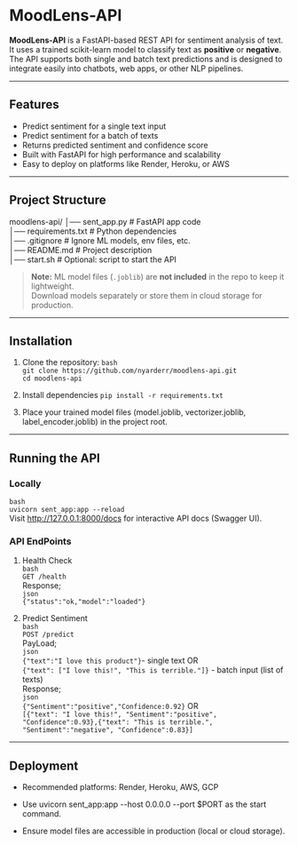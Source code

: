 # MoodLens-API

**MoodLens-API** is a FastAPI-based REST API for sentiment analysis of text.  
It uses a trained scikit-learn model to classify text as **positive** or **negative**. <br>
The API supports both single and batch text predictions and is designed to integrate easily into chatbots, web apps, or other NLP pipelines.

---

## Features

- Predict sentiment for a single text input
- Predict sentiment for a batch of texts
- Returns predicted sentiment and confidence score
- Built with FastAPI for high performance and scalability
- Easy to deploy on platforms like Render, Heroku, or AWS

---

## Project Structure

moodlens-api/
│── sent_app.py # FastAPI app code <br>
│── requirements.txt # Python dependencies <br>
│── .gitignore # Ignore ML models, env files, etc. <br>
│── README.md # Project description <br>
│── start.sh # Optional: script to start the API <br>

> **Note:** ML model files (`.joblib`) are **not included** in the repo to keep it lightweight.  
> Download models separately or store them in cloud storage for production.

---

## Installation

1. Clone the repository:
`bash` <br>
`git clone https://github.com/nyarderr/moodlens-api.git` <br>
`cd moodlens-api` <br>

2. Install dependencies
`pip install -r requirements.txt` <br>

3. Place your trained model files (model.joblib, vectorizer.joblib, label_encoder.joblib) in the project root. <br>

---

## Running the API

### Locally <br>
   `bash ` <br>
   `uvicorn sent_app:app --reload` <br>
   Visit http://127.0.0.1:8000/docs for interactive API docs (Swagger UI). <br>


### API EndPoints

1. Health Check <br>
   `bash` <br>
   `GET /health` <br>
   Response; <br>
   `json` <br>
   `{"status":"ok,"model":"loaded"}` <br>


2. Predict Sentiment <br>
   `bash` <br>
   `POST /predict` <br>
   PayLoad; <br>
   `json` <br>
   `{"text":"I love this product"}`- single text OR <br>
   `{"text": ["I love this!", "This is terrible."]}` - batch input (list of texts) <br>
   Response; <br>
   `json` <br>
   `{"Sentiment":"positive","Confidence:0.92}` OR <br>
   `[{"text": "I love this!", "Sentiment":"positive", "Confidence":0.93},{"text": "This is terrible.", "Sentiment":"negative", "Confidence":0.83}]` <br>

---

## Deployment

- Recommended platforms: Render, Heroku, AWS, GCP

- Use uvicorn sent_app:app --host 0.0.0.0 --port $PORT as the start command.

- Ensure model files are accessible in production (local or cloud storage).
   
   














